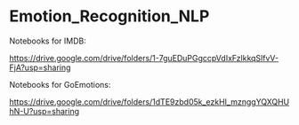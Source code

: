# Emotion_Recognition_NLP

Notebooks for IMDB:

https://drive.google.com/drive/folders/1-7guEDuPGgccpVdIxFzlkkqSlfvV-FjA?usp=sharing

Notebooks for GoEmotions:

https://drive.google.com/drive/folders/1dTE9zbd05k_ezkHI_mznggYQXQHUhN-U?usp=sharing
